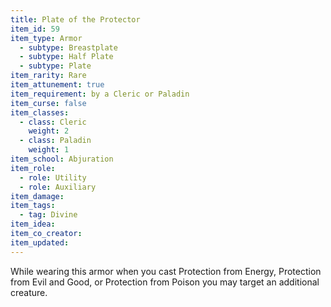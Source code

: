 ```yaml
---
title: Plate of the Protector
item_id: 59
item_type: Armor
  - subtype: Breastplate
  - subtype: Half Plate
  - subtype: Plate
item_rarity: Rare
item_attunement: true
item_requirement: by a Cleric or Paladin
item_curse: false
item_classes:
  - class: Cleric
    weight: 2
  - class: Paladin
    weight: 1
item_school: Abjuration
item_role:
  - role: Utility
  - role: Auxiliary
item_damage:
item_tags:
  - tag: Divine
item_idea:
item_co_creator:
item_updated:
---
```


While wearing this armor when you cast <magic-spell>Protection from Energy</magic-spell>, <magic-spell>Protection from Evil and Good</magic-spell>, or <magic-spell>Protection from Poison</magic-spell> you may target an additional creature.
